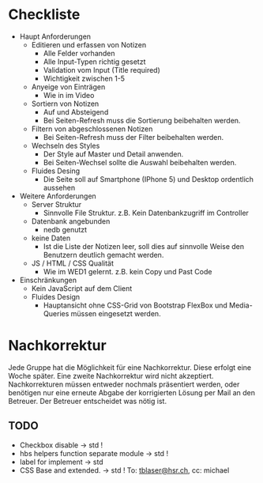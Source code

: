 # Checkliste

* Haupt Anforderungen
  * Editieren und erfassen von Notizen
    * Alle Felder vorhanden
    * Alle Input-Typen richtig gesetzt
    * Validation vom Input (Title required)
    * Wichtigkeit zwischen 1-5
  * Anyeige von Einträgen
    * Wie in im Video
  * Sortiern von Notizen
    * Auf und Absteigend
    * Bei Seiten-Refresh muss die Sortierung beibehalten werden.
  * Filtern von abgeschlossenen Notizen
    * Bei Seiten-Refresh muss der Filter beibehalten werden.
  * Wechseln des Styles
    * Der Style auf Master und Detail anwenden.
    * Bei Seiten-Wechsel sollte die Auswahl beibehalten werden.
  * Fluides Desing
    * Die Seite soll auf Smartphone (IPhone 5) und Desktop ordentlich aussehen
* Weitere Anforderungen
  * Server Struktur
    * Sinnvolle File Struktur. z.B. Kein Datenbankzugriff im Controller
  * Datenbank angebunden
    * nedb genutzt
  * keine Daten
    * Ist die Liste der Notizen leer, soll dies auf sinnvolle Weise den Benutzern deutlich gemacht werden.
  * JS / HTML / CSS Qualität
    * Wie im WED1 gelernt. z.B. kein Copy und Past Code
* Einschränkungen
  * Kein JavaScript auf dem Client
  * Fluides Design
    * Hauptansicht ohne CSS-Grid von Bootstrap FlexBox und Media-Queries müssen eingesetzt werden.
    
# Nachkorrektur

Jede Gruppe hat die Möglichkeit für eine Nachkorrektur. Diese erfolgt eine Woche später. Eine zweite Nachkorrektur wird nicht akzeptiert.
Nachkorrekturen müssen entweder nochmals präsentiert werden, oder benötigen nur eine erneute Abgabe der korrigierten Lösung per Mail an den Betreuer. Der Betreuer entscheidet was nötig ist.

## TODO
* Checkbox disable -> std !
* hbs helpers function separate module -> std !
* label for implement -> std
* CSS Base and extended. -> std !
To: tblaser@hsr.ch, cc: michael